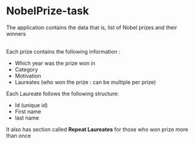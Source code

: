 # NobelPrize-task
<p>The application contains the data that is, list of Nobel prizes and their winners</p> </br> Each prize contains the following
information : </p>
<ul>
  <li> Which year was the prize won in </li>
  <li> Category </li>
  <li> Motivation </li>
  <li>Laureates (who won the prize : can be multiple per prize) </li>
</ul>
 <p> Each Laureate follows the following structure: </p>
<ul> 
  <li> Id (unique id) </li>
  <li> First name </li>
  <li> last name </li>
</ul>

<p> It also has section called <b>Repeat Laureates</b> for those who won prize more than once </p>
